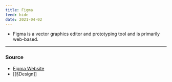 ```yaml
---
title: Figma
feed: hide
date: 2021-04-02
---
```


- Figma is a vector graphics editor and prototyping tool and is primarily web-based. 


--- 

### Source
- [Figma Website](http://www.figma.com)
- [[§Design]]